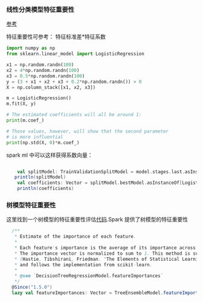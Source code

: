 

### 线性分类模型特征重要性

[参考](https://stackoverflow.com/questions/34052115/how-to-find-the-importance-of-the-features-for-a-logistic-regression-model)

特征重要性可参考： 特征标准差*特征系数

```python
import numpy as np    
from sklearn.linear_model import LogisticRegression

x1 = np.random.randn(100)
x2 = 4*np.random.randn(100)
x3 = 0.5*np.random.randn(100)
y = (3 + x1 + x2 + x3 + 0.2*np.random.randn()) > 0
X = np.column_stack([x1, x2, x3])

m = LogisticRegression()
m.fit(X, y)

# The estimated coefficients will all be around 1:
print(m.coef_)

# Those values, however, will show that the second parameter
# is more influential
print(np.std(X, 0)*m.coef_)
```



spark ml 中可以这样获得系数向量：

```scala

    val splitModel: TrainValidationSplitModel = model.stages.last.asInstanceOf[TrainValidationSplitModel]
   println(splitModel)
    val coefficients: Vector = splitModel.bestModel.asInstanceOf[LogisticRegressionModel].coefficients
    println(coefficients)
```





### 树模型特征重要性

这里找到一个树模型的特征重要性评估[代码](https://github.com/riversun/spark-ml-feature-importance-helper).Spark 提供了树模型的特征重要性

```scala
  /**
   * Estimate of the importance of each feature.
   *
   * Each feature's importance is the average of its importance across all trees in the ensemble
   * The importance vector is normalized to sum to 1. This method is suggested by Hastie et al.
   * (Hastie, Tibshirani, Friedman. "The Elements of Statistical Learning, 2nd Edition." 2001.)
   * and follows the implementation from scikit-learn.
   *
   * @see `DecisionTreeRegressionModel.featureImportances`
   */
  @Since("1.5.0")
  lazy val featureImportances: Vector = TreeEnsembleModel.featureImportances(trees, numFeatures)
```



